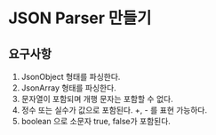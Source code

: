# JSON Parser 만들기

## 요구사항

1. JsonObject 형태를 파싱한다.
2. JsonArray 형태를 파싱한다.
3. 문자열이 포함되며 개행 문자는 포함할 수 없다.
4. 정수 또는 실수가 값으로 포함된다. +, - 를 표현 가능하다.
5. boolean 으로 소문자 true, false가 포함된다. 


